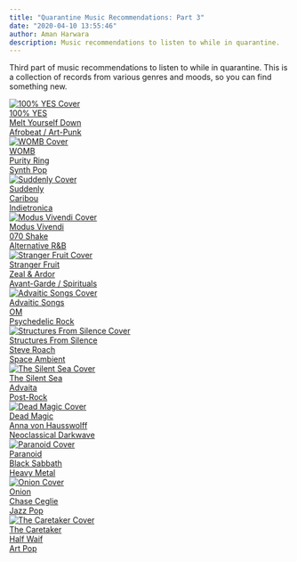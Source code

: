 ```yaml
---
title: "Quarantine Music Recommendations: Part 3"
date: "2020-04-10 13:55:46"
author: Aman Harwara
description: Music recommendations to listen to while in quarantine.
---
```


Third part of music recommendations to listen to while in quarantine. This is a collection of records from various genres and moods, so you can find something new.

<div class="album-list">
    <a href="https://open.spotify.com/album/2yKmeb3vuqversvPm4Gykg" target="_blank" rel="noreferrer noopener" class="album-group">
        <div class="cover" title="100% YES Cover"><img src="/posts/cover-art/100-yes.jpg" alt="100% YES Cover"></div>
        <div class="content">
            <div class="title">100% YES</div>
            <div class="artist">Melt Yourself Down</div> 
            <div class="genre">Afrobeat / Art-Punk</div> 
        </div>
    </a>
    <a href="https://open.spotify.com/album/5aiRbgkPeOPa2QgqXYOK3b" target="_blank" rel="noreferrer noopener" class="album-group">
        <div class="cover" title="WOMB Cover"><img src="/posts/cover-art/purity-ring-womb.jpg" alt="WOMB Cover"></div>
        <div class="content">
            <div class="title">WOMB</div>
            <div class="artist">Purity Ring</div> 
            <div class="genre">Synth Pop</div> 
        </div>
    </a>
    <a href="https://open.spotify.com/album/4wSb7OhVUzw3u76lta9fJw" target="_blank" rel="noreferrer noopener" class="album-group">
        <div class="cover" title="Suddenly Cover"><img src="/posts/cover-art/caribou-suddenly.jpg" alt="Suddenly Cover"></div>
        <div class="content">
            <div class="title">Suddenly</div>
            <div class="artist">Caribou</div> 
            <div class="genre">Indietronica</div> 
        </div>
    </a>
    <a href="https://open.spotify.com/album/6Q2rUMVAKj1DaDh3xB0IEU" target="_blank" rel="noreferrer noopener" class="album-group">
        <div class="cover" title="Modus Vivendi Cover"><img src="/posts/cover-art/modus-vivendi.jpg" alt="Modus Vivendi Cover"></div>
        <div class="content">
            <div class="title">Modus Vivendi</div>
            <div class="artist">070 Shake</div> 
            <div class="genre">Alternative R&B</div> 
        </div>
    </a>
    <a href="https://open.spotify.com/album/1oSxrt8srwdUqlg5jq3aFK" target="_blank" rel="noreferrer noopener" class="album-group">
        <div class="cover" title="Stranger Fruit Cover"><img src="/posts/cover-art/stranger-fruit.jpg" alt="Stranger Fruit Cover"></div>
        <div class="content">
            <div class="title">Stranger Fruit</div>
            <div class="artist">Zeal & Ardor</div> 
            <div class="genre">Avant-Garde / Spirituals</div> 
        </div>
    </a>
    <a href="https://open.spotify.com/album/4d0mUnopUHPOqs7R5ebbPm" target="_blank" rel="noreferrer noopener"  class="album-group">
        <div class="cover" title="Advaitic Songs Cover"><img src="/posts/cover-art/advaitic-songs.jpg" alt="Advaitic Songs Cover"></div>
        <div class="content">
            <div class="title">Advaitic Songs</div>
            <div class="artist">OM</div> 
            <div class="genre">Psychedelic Rock</div> 
        </div>
    </a>
    <a href="https://open.spotify.com/album/0Jgj2ezuyKuD1DKC3Uc380" target="_blank" rel="noreferrer noopener"  class="album-group">
        <div class="cover" title="Structures From Silence Cover"><img src="/posts/cover-art/structures-from-silence.jpg" alt="Structures From Silence Cover"></div>
        <div class="content">
            <div class="title">Structures From Silence</div>
            <div class="artist">Steve Roach</div> 
            <div class="genre">Space Ambient</div> 
        </div>
    </a>
    <a href="https://open.spotify.com/album/3EnuabTWwljjKXRfjyePy3" target="_blank" rel="noreferrer noopener" class="album-group">
        <div class="cover" title="The Silent Sea Cover"><img src="/posts/cover-art/the-silent-sea.jpg" alt="The Silent Sea Cover"></div>
        <div class="content">
            <div class="title">The Silent Sea</div>
            <div class="artist">Advaita</div> 
            <div class="genre">Post-Rock</div> 
        </div>
    </a>
    <a href="https://open.spotify.com/album/29haLrvX37jDkDfwVk4FKV" target="_blank" rel="noreferrer noopener" class="album-group">
        <div class="cover" title="Dead Magic Cover"><img src="/posts/cover-art/dead-magic.png" alt="Dead Magic Cover"></div>
        <div class="content">
            <div class="title">Dead Magic</div>
            <div class="artist">Anna von Hausswolff</div> 
            <div class="genre">Neoclassical Darkwave</div> 
        </div>
    </a>
    <a href="https://open.spotify.com/album/6r7LZXAVueS5DqdrvXJJK7" target="_blank" rel="noreferrer noopener"class="album-group">
        <div class="cover" title="Paranoid Cover"><img src="/posts/cover-art/paranoid.jpg" alt="Paranoid Cover"></div>
        <div class="content">
            <div class="title">Paranoid</div>
            <div class="artist">Black Sabbath</div> 
            <div class="genre">Heavy Metal</div> 
        </div>
    </a>
    <a href="https://open.spotify.com/album/5y5VgtkPoiqkUhS8rKWCcc" target="_blank" rel="noreferrer noopener" class="album-group">
        <div class="cover" title="Onion Cover"><img src="/posts/cover-art/chase-ceglie-onion.jpg" alt="Onion Cover"></div>
        <div class="content">
            <div class="title">Onion</div>
            <div class="artist">Chase Ceglie</div> 
            <div class="genre">Jazz Pop</div> 
        </div>
    </a>
    <a href="https://open.spotify.com/album/2HHyVfouBYTQmT6cPigjwg" target="_blank" rel="noreferrer noopener" class="album-group">
        <div class="cover" title="The Caretaker Cover"><img src="/posts/cover-art/half-waif.jpg" alt="The Caretaker Cover"></div>
        <div class="content">
            <div class="title">The Caretaker</div>
            <div class="artist">Half Waif</div> 
            <div class="genre">Art Pop</div> 
        </div>
    </a>
</div>
